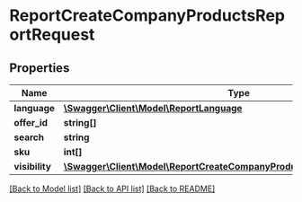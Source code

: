# ReportCreateCompanyProductsReportRequest

## Properties
Name | Type | Description | Notes
------------ | ------------- | ------------- | -------------
**language** | [**\Swagger\Client\Model\ReportLanguage**](ReportLanguage.md) |  | [optional] 
**offer_id** | **string[]** |  | [optional] 
**search** | **string** |  | [optional] 
**sku** | **int[]** |  | [optional] 
**visibility** | [**\Swagger\Client\Model\ReportCreateCompanyProductsReportRequestVisibility**](ReportCreateCompanyProductsReportRequestVisibility.md) |  | [optional] 

[[Back to Model list]](../README.md#documentation-for-models) [[Back to API list]](../README.md#documentation-for-api-endpoints) [[Back to README]](../README.md)


